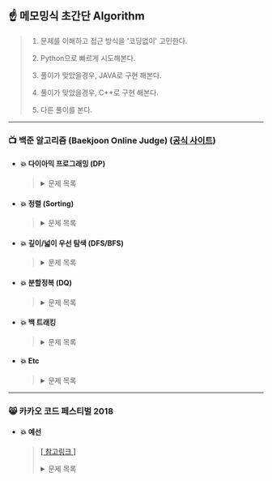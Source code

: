 ## :point_up: 메모밍식 초간단 Algorithm
>
> 1. 문제를 이해하고 접근 방식을 '코딩없이' 고민한다.
>
> 2. Python으로 빠르게 시도해본다.
>
> 3. 풀이가 맞았을경우, JAVA로 구현 해본다.
>
> 4. 풀이가 맞았을경우, C++로 구현 해본다.
>
> 5. 다른 풀이를 본다.

---------------------------------------------------------------------------------------

### :tv: 백준 알고리즘 (Baekjoon Online Judge) ([공식 사이트](https://www.acmicpc.net/))
- #### :boom: 다이아믹 프로그래밍 (DP)
  >
  ><details>
  ><summary>문제 목록</summary><br>
  ><table>
  ><thead>
  ><tr>
  ><th align="center">문제번호</th>
  ><th align="center">Python</th>
  ><th align="center">JAVA</th>
  ><th align="center">C++</th>
  ></tr>
  ></thead>
  ><tbody>
  ><tr>
  ><td align="center">1003</td>
  ><td align="center"></td>
  ><td align="center"></td>
  ><td align="center"><a href="Backjoon/1003/bj_1003.cpp">Code</a></td>
  ></tr>
  ><tr>
  ><td align="center">1463</td>
  ><td align="center"><a href="Backjoon/1463/bj_1463.py">Code</a></td>
  ><td align="center"></td>
  ><td align="center"></td>
  ></tr>
  ><tr>
  ><td align="center">1699</td>
  ><td align="center"></td>
  ><td align="center"></td>
  ><td align="center"><a href="Backjoon/1699/bj_1699.cpp">Code</a></td>
  ></tr>
  ><tr>
  ><td align="center">1932</td>
  ><td align="center"></td>
  ><td align="center"></td>
  ><td align="center"><a href="Backjoon/1932/bj_1932.cpp">Code</a></td>
  ></tr>
  ><tr>
  ><td align="center">2293</td>
  ><td align="center"></td>
  ><td align="center"></td>
  ><td align="center"><a href="Backjoon/2293/bj_2293.cpp">Code</a></td>
  ></tr>
  ><tr>
  ><td align="center">2302</td>
  ><td align="center"></td>
  ><td align="center"></td>
  ><td align="center"><a href="Backjoon/2302/bj_2302.cpp">Code</a></td>
  ></tr>
  ><tr>
  ><td align="center">9095</td>
  ><td align="center"></td>
  ><td align="center"></td>
  ><td align="center"><a href="Backjoon/9095/bj_9095.cpp">Code</a></td>
  ></tr>
  ><tr>
  ><td align="center">11052</td>
  ><td align="center"></td>
  ><td align="center"></td>
  ><td align="center"><a href="Backjoon/11052/bj_11052.cpp">Code</a></td>
  ></tr>
  ><tr>
  ><td align="center">11060</td>
  ><td align="center"></td>
  ><td align="center"></td>
  ><td align="center"><a href="Backjoon/11060/bj_11060.cpp">Code</a></td>
  ></tr>
  ></tbody>
  ></table>
  ></details>
 
 
- #### :boom: 정렬 (Sorting)
  >
  ><details>
  ><summary>문제 목록</summary><br>
  ><table>
  ><thead>
  ><tr>
  ><th align="center">문제번호</th>
  ><th align="center">Python</th>
  ><th align="center">JAVA</th>
  ><th align="center">C++</th>
  ></tr>
  ></thead>
  ><tbody>
  ><tr>
  ><td align="center"></td>
  ><td align="center"></td>
  ><td align="center"></td>
  ><td align="center"></td>
  ></tr>
  ></tbody>
  ></table>
  ></details>


- #### :boom: 깊이/넓이 우선 탐색 (DFS/BFS)
  >
  ><details>
  ><summary>문제 목록</summary><br>
  ><table>
  ><thead>
  ><tr>
  ><th align="center">문제번호</th>
  ><th align="center">Python</th>
  ><th align="center">JAVA</th>
  ><th align="center">C++</th>
  ></tr>
  ></thead>
  ><tbody>
  ><tr>
  ><td align="center">11724</td>
  ><td align="center"></td>
  ><td align="center"></td>
  ><td align="center"><a href="Backjoon/11724/bj_11724.cpp">Code</a></td>
  ></tr>
  ><tr>
  ><td align="center">2644</td>
  ><td align="center"></td>
  ><td align="center"></td>
  ><td align="center"><a href="Backjoon/2644/bj_2644.cpp">Code</a></td>
  ></tr>
  ></tbody>
  ></table>
  ></details>
  
  
- #### :boom: 분할정복 (DQ)
  >
  ><details>
  ><summary>문제 목록</summary><br>
  ><table>
  ><thead>
  ><tr>
  ><th align="center">문제번호</th>
  ><th align="center">Python</th>
  ><th align="center">JAVA</th>
  ><th align="center">C++</th>
  ></tr>
  ></thead>
  ><tbody>
  ><tr>
  ><td align="center">2261</td>
  ><td align="center"></td>
  ><td align="center"></td>
  ><td align="center"><a href="Backjoon/2261/bj_2261.cpp">Code</a></td>
  ></tr>
  ></tbody>
  ></table>
  ></details>
  
  
- #### :boom: 백 트래킹
  >
  ><details>
  ><summary>문제 목록</summary><br>
  ><table>
  ><thead>
  ><tr>
  ><th align="center">문제번호</th>
  ><th align="center">Python</th>
  ><th align="center">JAVA</th>
  ><th align="center">C++</th>
  ></tr>
  ></thead>
  ><tbody>
  ><tr>
  ><td align="center">1759</td>
  ><td align="center"><a href="Backjoon/1759/bj_1759.py">Code</a></td>
  ><td align="center"></td>
  ><td align="center"></td>
  ></tr>
  ></tbody>
  ></table>
  ></details>
  
- #### :boom: Etc
  >
  ><details>
  ><summary>문제 목록</summary><br>
  ><table>
  ><thead>
  ><tr>
  ><th align="center">문제번호</th>
  ><th align="center">Python</th>
  ><th align="center">JAVA</th>
  ><th align="center">C++</th>
  ></tr>
  ></thead>
  ><tbody>
  ><tr>
  ><td align="center">1076</td>
  ><td align="center"></td>
  ><td align="center"></td>
  ><td align="center"><a href="Backjoon/1076/bj_1076.c">Code</a></td>
  ></tr>
  ><tr>
  ><td align="center">1037</td>
  ><td align="center"></td>
  ><td align="center"></td>
  ><td align="center"><a href="Backjoon/1037/bj_1037.c">Code</a></td>
  ></tr>
  ><tr>
  ><td align="center">1743</td>
  ><td align="center"></td>
  ><td align="center"></td>
  ><td align="center"><a href="Backjoon/1743/bj_1743.cpp">Code</a></td>
  ></tr>
  ></tbody>
  ></table>
  ></details>
  
---------------------------------------------------------------------------------------

### :smile_cat: 카카오 코드 페스티벌 2018 
- #### :boom: 예선
  > <a href="https://www.acmicpc.net/category/detail/1897">[ 참고링크 ]</a>
  ><details>
  ><summary>문제 목록</summary><br>
  ><table>
  ><thead>
  ><tr>
  ><th align="center">문제번호</th>
  ><th align="center">Python</th>
  ><th align="center">JAVA</th>
  ><th align="center">C++</th>
  ></tr>
  ></thead>
  ><tbody>
  ><tr>
  ><td align="center">15953</td>
  ><td align="center"><a href="Backjoon/15953/bj_15953.py">Code</a></td>
  ><td align="center"></td>
  ><td align="center"></td>
  ></tr>
  ></tbody>
  ></table>
  ></details>
 

